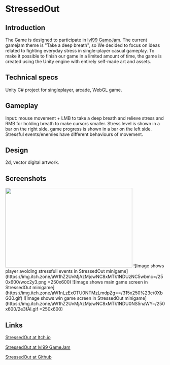 # StressedOut
 
## Introduction
The Game is designed to participate in [lvl99 GameJam](https://itch.io/jam/lv-99-game-jam). The current gamejam theme is "Take a deep breath", so We decided to focus on ideas related to fighting everyday stress in single-player casual gameplay. To make it possible to finish our game in a limited amount of time, the game is created using the Unity engine with entirely self-made art and assets. 

## Technical specs
Unity C# project for singleplayer, arcade, WebGL game.

## Gameplay
Input: mouse movement + LMB to take a deep breath and relieve stress and RMB for holding breath to make cursors smaller. 
Stress level is shown in a bar on the right side, game progress is shown in a bar on the left side.
Stressful events/enemies have different behaviours of movement.

## Design
2d, vector digital artwork.

## Screenshots
<img src="https://img.itch.zone/aW1hZ2UvMjAzMjcwNC8xMTk1NDUzNC5wbmc=/250x600/woc2y3.png " width="400" height="250">
![Image shows player avoiding stressfull events in StressedOut minigame](https://img.itch.zone/aW1hZ2UvMjAzMjcwNC8xMTk1NDUzNC5wbmc=/250x600/woc2y3.png =250x600)
![Image shows main game screen in StressedOut minigame](https://img.itch.zone/aW1nLzExOTU0NTMzLmdpZg==/315x250%23c/0XbG30.gif)
![Image shows win game screen in StressedOut minigame](https://img.itch.zone/aW1hZ2UvMjAzMjcwNC8xMTk1NDU0NS5naWY=/250x600/2e3fAl.gif =250x600)

## Links
[StressedOut at Itch.io](https://pazurek.itch.io/stressedout)

[StressedOut at lvl99 GameJam](https://itch.io/jam/lv-99-game-jam/rate/2032704)

[StressedOut at Github](https://lisiasty-pazurek.github.io/Stressed-out/)
